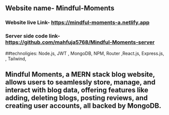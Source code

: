 ## Website name- Mindful-Moments

### Website live Link- https://mindful-moments-a.netlify.app
### Server side code link- https://github.com/mahfuja5768/Mindful-Moments-server

##technoligies: Node.js, JWT , MongoDB, NPM, Router ,React.js, Express.js, , Tailwind,

##  Mindful Moments, a MERN stack blog website, allows users to seamlessly store, manage, and interact with blog data, offering features like adding, deleting blogs, posting reviews, and creating user accounts, all backed by MongoDB.
